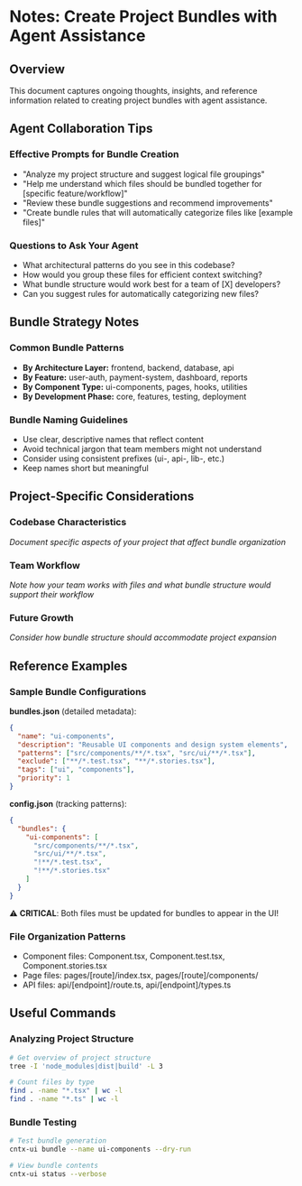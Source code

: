 # Notes: Create Project Bundles with Agent Assistance

## Overview

This document captures ongoing thoughts, insights, and reference information related to creating project bundles with agent assistance.

## Agent Collaboration Tips

### Effective Prompts for Bundle Creation
- "Analyze my project structure and suggest logical file groupings"
- "Help me understand which files should be bundled together for [specific feature/workflow]"
- "Review these bundle suggestions and recommend improvements"
- "Create bundle rules that will automatically categorize files like [example files]"

### Questions to Ask Your Agent
- What architectural patterns do you see in this codebase?
- How would you group these files for efficient context switching?
- What bundle structure would work best for a team of [X] developers?
- Can you suggest rules for automatically categorizing new files?

## Bundle Strategy Notes

### Common Bundle Patterns
- **By Architecture Layer:** frontend, backend, database, api
- **By Feature:** user-auth, payment-system, dashboard, reports  
- **By Component Type:** ui-components, pages, hooks, utilities
- **By Development Phase:** core, features, testing, deployment

### Bundle Naming Guidelines
- Use clear, descriptive names that reflect content
- Avoid technical jargon that team members might not understand
- Consider using consistent prefixes (ui-, api-, lib-, etc.)
- Keep names short but meaningful

## Project-Specific Considerations

### Codebase Characteristics
_Document specific aspects of your project that affect bundle organization_

### Team Workflow
_Note how your team works with files and what bundle structure would support their workflow_

### Future Growth
_Consider how bundle structure should accommodate project expansion_

## Reference Examples

### Sample Bundle Configurations

**bundles.json** (detailed metadata):
```json
{
  "name": "ui-components",
  "description": "Reusable UI components and design system elements",
  "patterns": ["src/components/**/*.tsx", "src/ui/**/*.tsx"],
  "exclude": ["**/*.test.tsx", "**/*.stories.tsx"],
  "tags": ["ui", "components"],
  "priority": 1
}
```

**config.json** (tracking patterns):
```json
{
  "bundles": {
    "ui-components": [
      "src/components/**/*.tsx",
      "src/ui/**/*.tsx",
      "!**/*.test.tsx",
      "!**/*.stories.tsx"
    ]
  }
}
```

⚠️ **CRITICAL**: Both files must be updated for bundles to appear in the UI!

### File Organization Patterns
- Component files: Component.tsx, Component.test.tsx, Component.stories.tsx
- Page files: pages/[route]/index.tsx, pages/[route]/components/
- API files: api/[endpoint]/route.ts, api/[endpoint]/types.ts

## Useful Commands

### Analyzing Project Structure
```bash
# Get overview of project structure
tree -I 'node_modules|dist|build' -L 3

# Count files by type
find . -name "*.tsx" | wc -l
find . -name "*.ts" | wc -l
```

### Bundle Testing
```bash
# Test bundle generation
cntx-ui bundle --name ui-components --dry-run

# View bundle contents
cntx-ui status --verbose
```